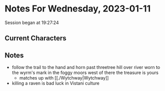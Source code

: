 # Notes For Wednesday, 2023-01-11
Session began at 19:27:24
## Current Characters
## Notes
- follow the trail to the hand and horn past threetree hill over river worn to the wyrm's mark in the foggy moors west of there the treasure is yours
	- matches up with [[./Wytchway|Wytchway]]
- killing a raven is bad luck in Vistani culture